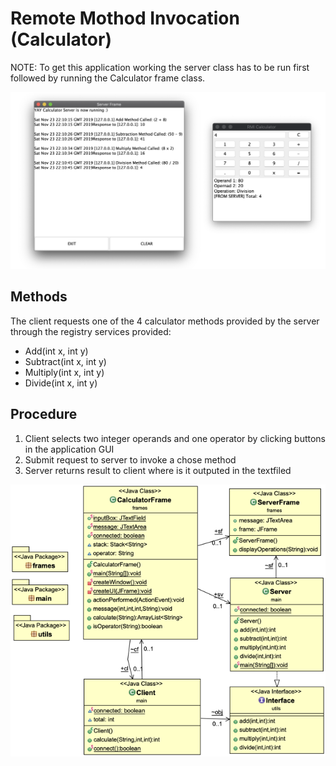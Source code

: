 # Remote Mothod Invocation (Calculator)

NOTE: To get this application working the server class has to be run first followed by running the Calculator frame class.

![UML Diagram](https://github.com/Esedicol/RMI-Calculator/blob/master/GUI.png)

## Methods
The client requests one of the 4 calculator methods provided by the server through the registry services provided:
- Add(int x, int y)
- Subtract(int x, int y)
- Multiply(int x, int y)
- Divide(int x, int y)

## Procedure
1) Client selects two integer operands and one operator by clicking buttons in the application GUI
2) Submit request to server to invoke a chose method
3) Server returns result to client where is it outputed in the textfiled

![UML Diagram](https://github.com/Esedicol/RMI-Calculator/blob/master/UML.png)
